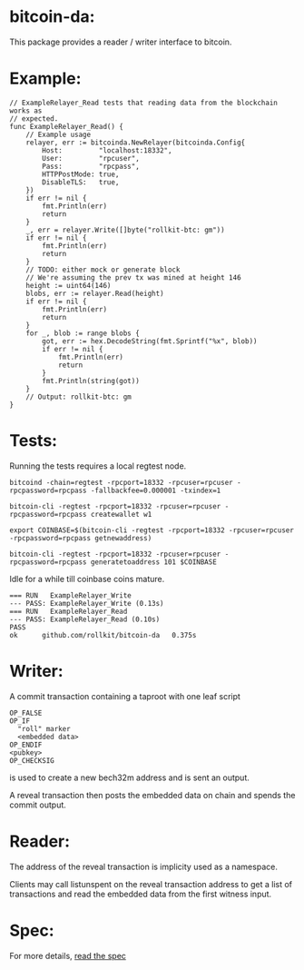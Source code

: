 bitcoin-da:
===========


This package provides a reader / writer interface to bitcoin.

Example:
========

	// ExampleRelayer_Read tests that reading data from the blockchain works as
	// expected.
	func ExampleRelayer_Read() {
		// Example usage
		relayer, err := bitcoinda.NewRelayer(bitcoinda.Config{
			Host:         "localhost:18332",
			User:         "rpcuser",
			Pass:         "rpcpass",
			HTTPPostMode: true,
			DisableTLS:   true,
		})
		if err != nil {
			fmt.Println(err)
			return
		}
		_, err = relayer.Write([]byte("rollkit-btc: gm"))
		if err != nil {
			fmt.Println(err)
			return
		}
		// TODO: either mock or generate block
		// We're assuming the prev tx was mined at height 146
		height := uint64(146)
		blobs, err := relayer.Read(height)
		if err != nil {
			fmt.Println(err)
			return
		}
		for _, blob := range blobs {
			got, err := hex.DecodeString(fmt.Sprintf("%x", blob))
			if err != nil {
				fmt.Println(err)
				return
			}
			fmt.Println(string(got))
		}
		// Output: rollkit-btc: gm
	}

Tests:
======

Running the tests requires a local regtest node.

	bitcoind -chain=regtest -rpcport=18332 -rpcuser=rpcuser -rpcpassword=rpcpass -fallbackfee=0.000001 -txindex=1

	bitcoin-cli -regtest -rpcport=18332 -rpcuser=rpcuser -rpcpassword=rpcpass createwallet w1

	export COINBASE=$(bitcoin-cli -regtest -rpcport=18332 -rpcuser=rpcuser -rpcpassword=rpcpass getnewaddress)

	bitcoin-cli -regtest -rpcport=18332 -rpcuser=rpcuser -rpcpassword=rpcpass generatetoaddress 101 $COINBASE

Idle for a while till coinbase coins mature.

	=== RUN   ExampleRelayer_Write
	--- PASS: ExampleRelayer_Write (0.13s)
	=== RUN   ExampleRelayer_Read
	--- PASS: ExampleRelayer_Read (0.10s)
	PASS
	ok      github.com/rollkit/bitcoin-da   0.375s

Writer:
=======

A commit transaction containing a taproot with one leaf script

    OP_FALSE
    OP_IF
      "roll" marker
      <embedded data>
    OP_ENDIF
    <pubkey>
    OP_CHECKSIG

is used to create a new bech32m address and is sent an output.


A reveal transaction then posts the embedded data on chain and spends the
commit output.


Reader:
========

The address of the reveal transaction is implicity used as a namespace.


Clients may call listunspent on the reveal transaction address to get a list of
transactions and read the embedded data from the first witness input.

Spec:
=====

For more details, [read the spec](./spec.md)
